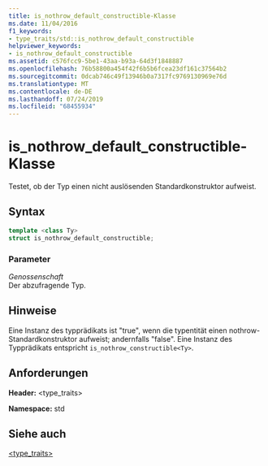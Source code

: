 ```yaml
---
title: is_nothrow_default_constructible-Klasse
ms.date: 11/04/2016
f1_keywords:
- type_traits/std::is_nothrow_default_constructible
helpviewer_keywords:
- is_nothrow_default_constructible
ms.assetid: c576fcc9-5be1-43aa-b93a-64d3f1848887
ms.openlocfilehash: 76b58800a454f42f6b5b6fcea23df161c37564b2
ms.sourcegitcommit: 0dcab746c49f13946b0a7317fc9769130969e76d
ms.translationtype: MT
ms.contentlocale: de-DE
ms.lasthandoff: 07/24/2019
ms.locfileid: "68455934"
---
```

# <a name="isnothrowdefaultconstructible-class"></a>is_nothrow_default_constructible-Klasse

Testet, ob der Typ einen nicht auslösenden Standardkonstruktor aufweist.

## <a name="syntax"></a>Syntax

```cpp
template <class Ty>
struct is_nothrow_default_constructible;
```

### <a name="parameters"></a>Parameter

*Genossenschaft*\
Der abzufragende Typ.

## <a name="remarks"></a>Hinweise

Eine Instanz des typprädikats ist "true",  wenn die typentität einen nothrow-Standardkonstruktor aufweist; andernfalls "false". Eine Instanz des Typprädikats entspricht `is_nothrow_constructible<Ty>`.

## <a name="requirements"></a>Anforderungen

**Header:** \<type_traits>

**Namespace:** std

## <a name="see-also"></a>Siehe auch

[<type_traits>](../standard-library/type-traits.md)
